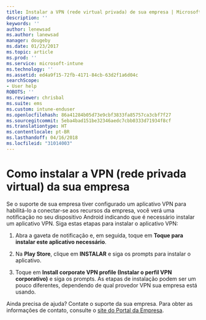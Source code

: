```yaml
---
title: Instalar a VPN (rede virtual privada) de sua empresa | Microsoft Docs
description: ''
keywords: ''
author: lenewsad
ms.author: lanewsad
manager: dougeby
ms.date: 01/23/2017
ms.topic: article
ms.prod: ''
ms.service: microsoft-intune
ms.technology: ''
ms.assetid: ed4a9f15-72fb-4171-84cb-63d2f1a6d04c
searchScope:
- User help
ROBOTS: ''
ms.reviewer: chrisbal
ms.suite: ems
ms.custom: intune-enduser
ms.openlocfilehash: 86a41284b05d73e9cbf3833fa85757ca3cbf7f27
ms.sourcegitcommit: 5eba4bad151be32346aedc7cbb0333d71934f8cf
ms.translationtype: HT
ms.contentlocale: pt-BR
ms.lasthandoff: 04/16/2018
ms.locfileid: "31014003"
---
```

# <a name="how-to-install-your-companys-virtual-private-network-vpn"></a>Como instalar a VPN (rede privada virtual) da sua empresa

Se o suporte de sua empresa tiver configurado um aplicativo VPN para habilitá-lo a conectar-se aos recursos da empresa, você verá uma notificação no seu dispositivo Android indicando que é necessário instalar um aplicativo VPN. Siga estas etapas para instalar o aplicativo VPN:

1.  Abra a gaveta de notificação e, em seguida, toque em **Toque para instalar este aplicativo necessário**.

2.  Na **Play Store**, clique em **INSTALAR** e siga os prompts para instalar o aplicativo.

3.  Toque em **Install corporate VPN profile (Instalar o perfil VPN corporativo)** e siga os prompts. As etapas de instalação podem ser um pouco diferentes, dependendo de qual provedor VPN sua empresa está usando.


Ainda precisa de ajuda? Contate o suporte da sua empresa. Para obter as informações de contato, consulte o [site do Portal da Empresa](https://portal.manage.microsoft.com#HelpDeskDialog).
